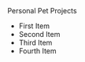 <!DOCTYPE html>
<html>
<head>
	<title> Richard Zhao's Personal Pet Projects </title>
</head>
<body>
Personal Pet Projects
<ul>
	<li>First Item</li>
	<li>Second Item</li>
	<li>Third Item</li>
	<li>Fourth Item</li>
</ul>
</body>
</html>